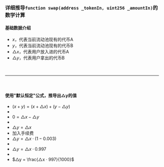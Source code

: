
### 详细推导```function swap(address _tokenIn, uint256 _amountIn)```的数学计算
#### 基础数据介绍
- $x$，代表当前流动池现有的代币A
- $y$，代表当前流动池现有的代币B
- $△x$，代表用户放入进的代币A
- $△y$，代表用户拿出的代币B

　

-----------------------------------------------------------------------------------

　

#### 使用"默认恒定"公式，推导出△y的值
- $(x + y) = (x + △x) + (y - △y)$
-
- $0 = △x - △y$
-
- $△y = △x$
- 加入手续费
- $△y = △x · (1 - 0.003)$
-
- $△y = △x · 0.997$
-
- $△y = \frac{△x · 997}{1000}$
